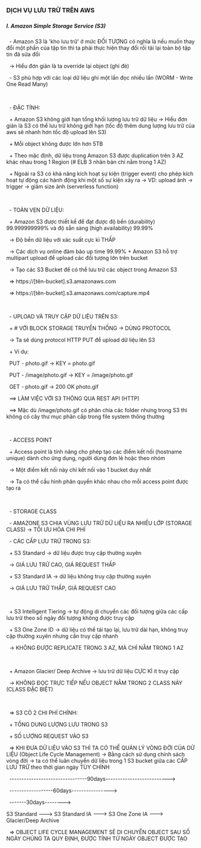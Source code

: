 ### DỊCH VỤ LƯU TRỮ TRÊN AWS

##### 

##### I. Amazon Simple Storage Service (S3)

&nbsp;	- Amazon S3 là 'kho lưu trữ' ở mức ĐỐI TƯỢNG có nghĩa là nếu muốn thay đổi một phần của tập tin thì ta phải thực hiện thay đổi rồi tải lại toàn bộ tập tin đã sửa đổi

&nbsp;		-> Hiểu đơn giản là ta override lại object (ghi đè)



&nbsp;	- S3 phù hợp với các loại dữ liệu ghi một lần đọc nhiều lần (WORM - Write One Read Many)

&nbsp;	

&nbsp;	- ĐẶC TÍNH:

&nbsp;		+ Amazon S3 không giới hạn tổng khối lượng lưu trữ dữ liệu -> Hiểu đơn giản là S3 có thể lưu trữ không giới hạn (tốc độ thêm dung lượng lưu trữ của aws sẽ nhanh hơn tốc độ upload lên S3)

&nbsp;		+ Mỗi object không được lớn hơn 5TB

&nbsp;		+ Theo mặc định, dữ liệu trong Amazon S3 được duplication trên 3 AZ khác nhau trong 1 Region (# ELB 3 nhân bản chỉ nằm trong 1 AZ)

&nbsp;		+ Ngoài ra S3 có khả năng kích hoạt sự kiện (trigger event) cho phép kích hoạt tự động các hành động khi một số sự kiện xảy ra -> VD: upload ảnh -> trigger -> giảm size ảnh (serverless function)

&nbsp;	

&nbsp;	- TOÀN VẸN DỮ LIỆU:

&nbsp;		+ Amazon S3 được thiết kế để đạt được độ bền (durability) 99.999999999% và độ sẵn sàng (high availability) 99.99%

&nbsp;			-> Độ bền dữ liệu với xác suất cực kì THẤP

&nbsp;			-> Các dịch vụ online đảm bảo up time 99.99%		+ Amazon S3 hỗ trợ multipart upload để upload các đối tượng lớn trên bucket

&nbsp;		-> Tạo các S3 Bucket để có thể lưu trữ các object trong Amazon S3

&nbsp;			=> https://\[tên-bucket].s3.amazonaws.com

&nbsp;			=> https://\[tên-bucket].s3.amazonaws.com/capture.mp4

&nbsp;	



&nbsp;	- UPLOAD VÀ TRUY CẬP DỮ LIỆU TRÊN S3:

&nbsp;		+ # VỚI BLOCK STORAGE TRUYỀN THỐNG -> DÙNG PROTOCOL

&nbsp;		 	-> Ta sẽ dùng protocol HTTP PUT để upload dữ liệu lên S3

&nbsp;			+ Ví dụ: 

&nbsp;			  PUT - photo.gif -> KEY = photo.gif

&nbsp;			  PUT - /image/photo.gif -> KEY = /image/photo.gif



&nbsp;			  GET - photo.gif -> 200 OK photo.gif



&nbsp;		==> LÀM VIỆC VỚI S3 THÔNG QUA REST API (HTTP)

&nbsp;		==> Mặc dù /image/photo.gif có phân chia các folder nhưng trong S3 thì không có	cây thư mục phân cấp trong file system thông thường

&nbsp;	

&nbsp;	- ACCESS POINT

&nbsp;		+ Access point là tính năng cho phép tạo các điểm kết nối (hostname unique) dành cho ứng dụng, người dùng đơn lẻ hoặc theo nhóm

&nbsp;		-> Một điểm kết nối này chỉ kết nối vào 1 bucket duy nhất

&nbsp;		-> Ta có thể cấu hình phân quyền khác nhau cho mỗi access point được tạo ra

&nbsp;	

&nbsp;	- STORAGE CLASS

&nbsp;		- AMAZONE S3 CHIA VÙNG LƯU TRỮ DỮ LIỆU RA NHIỀU LỚP (STORAGE CLASS) -> TỐI ƯU HÓA CHI PHÍ

&nbsp;		- CÁC CẤP LƯU TRỮ TRONG S3:

&nbsp;			+ S3 Standard -> dữ liệu được truy cập thường xuyên

&nbsp;				-> GIÁ LƯU TRỮ CAO, GIÁ REQUEST THẤP



&nbsp;			+ S3 Standard IA -> dữ liệu không truy cập thường xuyên

&nbsp;				-> GIÁ LƯU TRỮ THẤP, GIÁ REQUEST CAO

&nbsp;	

&nbsp;			+ S3 Intelligent Tiering -> tự động di chuyển các đối tượng giữa các cấp lưu trữ theo số ngày đối tượng không được truy cập



&nbsp;			+ S3 One Zone ID -> dữ liệu có thể tái tạo lại, lưu trữ dài hạn, không truy cập thường xuyên nhưng cần truy cập nhanh

&nbsp;				-> KHÔNG ĐƯỢC REPLICATE TRONG 3 AZ, MÀ CHỈ NẰM TRONG 1 AZ

&nbsp;	

&nbsp;			+ Amazon Glacier/ Deep Archive -> lưu trữ dữ liệu CỰC KÌ ít truy cập

&nbsp;				-> KHÔNG ĐỌC TRỰC TIẾP NẾU OBJECT NẰM TRONG 2 CLASS NÀY (CLASS ĐẶC BIỆT)					

&nbsp;	

&nbsp;		=> S3 CÓ 2 CHI PHÍ CHÍNH:

&nbsp;			+ TỔNG DUNG LƯỢNG LƯU TRONG S3

&nbsp;			+ SỐ LƯỢNG REQUEST VÀO S3



&nbsp;		=> KHI ĐƯA DỮ LIỆU VÀO S3 THÌ TA CÓ THỂ QUẢN LÝ VÒNG ĐỜI CỦA DỮ LIỆU (Object Life Cycle Management) -> Bằng cách sử dụng chính sách vòng đời -> ta có thể luân chuyển dữ liệu trong 1 S3 bucket giữa các CẤP LƯU TRỮ theo thời gian ngày TÙY CHỈNH



&nbsp;  --------------------------------90days-------------------------->

&nbsp;  ------------------60days---------------->

&nbsp;  -------30days-------->

S3 Standard ---> S3 Standard IA ---> S3 One Zone IA ---> Glacier/Deep Archive



&nbsp;	=> OBJECT LIFE CYCLE MANAGEMENT SẼ DI CHUYỂN OBJECT SAU SỐ NGÀY CHÚNG TA QUY ĐỊNH, ĐƯỢC TÍNH TỪ NGÀY OBJECT ĐƯỢC TẠO





